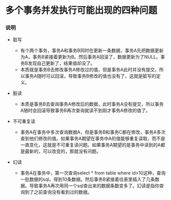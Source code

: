 # 多个事务并发执行可能出现的四种问题

### 说明

- 脏写
  - 有个两个事务，事务A和事务B同时在更新一条数据，事务A先把数据更新为A，事务B紧接着更新为B。然后事务A回滚了，数据更新为了NULL。事务B发现自己更新了，结果值却没了。 
  - 本质就是事务B去修改事务A修改过的值，但是事务A此时并没有提交，所以事务A随时可以回滚，导致事务B修改的值也没有了，这就是脏写的定义。
- 脏读
  - 本质是事务B去查询事务A修改后的数据，此时事务A没有提交，所以事务A随时会回滚导致事务B再次查询就读不到刚才事务A修改的值了。
  
- 不可重复读
  - 事务A在事务中多次查询数据A，但是事务B和事务C都在修改，事务A多次查到他们修改的值。如果事务A期望在事务中A的值能够重复读取，而不是一直变化，这就是不可重复读问题。如果事务A期望的是事务中读到的A都是最新的，可以改变的，那就没有问题。
- 幻读
  - 事务A在事务中，第一次查询select * from table where id>10这种，查询一批数据的sql。得到10条数据。然后事务B紧接着往表里插入了几条数据。导致事务A再次用同一个sql查出来的数据条数变多了。幻读是指你查询到了之前查询没有看到过的数据。 